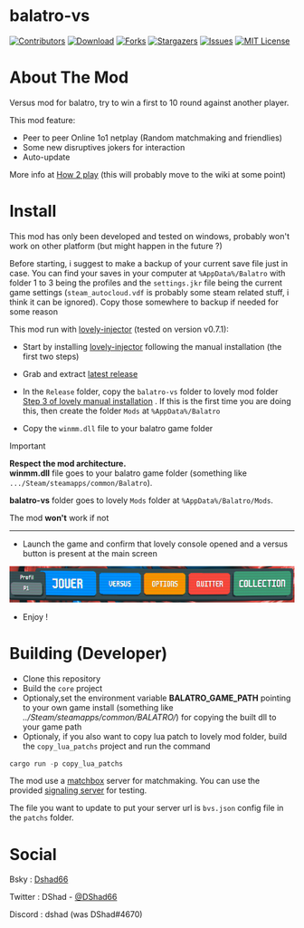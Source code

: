 # balatro-vs

<!-- <p align="center">
  <img src="images/demo.gif" alt="animated" />
</p> -->

<!-- Shield -->

[![Contributors][contributors-shield]][contributors-url]
[![Download][download-shield]][download-url]
[![Forks][forks-shield]][forks-url]
[![Stargazers][stars-shield]][stars-url]
[![Issues][issues-shield]][issues-url]
[![MIT License][license-shield]][license-url]

# About The Mod

Versus mod for balatro, try to win a first to 10 round against another player.

This mod feature:

- Peer to peer Online 1o1 netplay (Random matchmaking and friendlies)
- Some new disruptives jokers for interaction
- Auto-update

More info at [How 2 play](./HOW2PLAY.MD) (this will probably move to the wiki at some point)

# Install

This mod has only been developed and tested on windows, probably won't work on other platform (but might happen in the future ?)

Before starting, i suggest to make a backup of your current save file just in case. You can find your saves in your computer at `%AppData%/Balatro` with folder 1 to 3 being the profiles and the `settings.jkr` file being the current game settings (`steam_autocloud.vdf` is probably some steam related stuff, i think it can be ignored). Copy those somewhere to backup if needed for some reason

This mod run with [lovely-injector](https://github.com/ethangreen-dev/lovely-injector) (tested on version v0.7.1):

- Start by installing [lovely-injector](https://github.com/ethangreen-dev/lovely-injector?tab=readme-ov-file#manual-installation) following the manual installation (the first two steps)

- Grab and extract [latest release](https://github.com/Fcornaire/balatro-vs/releases/latest)

- In the `Release` folder, copy the `balatro-vs` folder to lovely mod folder [Step 3 of lovely manual installation](https://github.com/ethangreen-dev/lovely-injector?tab=readme-ov-file#manual-installation) . If this is the first time you are doing this, then create the folder `Mods` at `%AppData%/Balatro`

- Copy the `winmm.dll` file to your balatro game folder

> [!IMPORTANT]
> **Respect the mod architecture.**  
> **winmm.dll** file goes to your balatro game folder (something like `.../Steam/steamapps/common/Balatro`).
>
> **balatro-vs** folder goes to lovely `Mods` folder at `%AppData%/Balatro/Mods`.
>
> The mod **won't** work if not

---

- Launch the game and confirm that lovely console opened and a versus button is present at the main screen

<p align="center">
  <img src="images/installed.png" alt="installed image" />
</p>

- Enjoy !

# Building (Developer)

- Clone this repository
- Build the `core` project
- Optionaly,set the environment variable **BALATRO_GAME_PATH** pointing to your own game install (something like _../Steam/steamapps/common/BALATRO/_) for copying the built dll to your game path
- Optionaly, if you also want to copy lua patch to lovely mod folder, build the `copy_lua_patchs` project and run the command

```powershell
cargo run -p copy_lua_patchs
```

The mod use a [matchbox](https://github.com/johanhelsing/matchbox) server for matchmaking. You can use the provided [signaling server](https://github.com/johanhelsing/matchbox/tree/main/matchbox_server#signaling-server) for testing.

The file you want to update to put your server url is `bvs.json` config file in the `patchs` folder.

# Social

Bsky : [Dshad66](https://bsky.app/profile/dshad66.bsky.social)

Twitter : DShad - [@DShad66](https://twitter.com/DShad66)

Discord : dshad (was DShad#4670)

<!-- MARKDOWN LINKS & IMAGES -->
<!-- https://www.markdownguide.org/basic-syntax/#reference-style-links -->

[contributors-shield]: https://img.shields.io/github/contributors/Fcornaire/balatro-vs.svg?style=for-the-badge
[contributors-url]: https://github.com/Fcornaire/balatro-vs/graphs/contributors
[forks-shield]: https://img.shields.io/github/forks/Fcornaire/balatro-vs.svg?style=for-the-badge
[forks-url]: https://github.com/Fcornaire/balatro-vs/network/members
[stars-shield]: https://img.shields.io/github/stars/Fcornaire/balatro-vs.svg?style=for-the-badge
[stars-url]: https://github.com/Fcornaire/balatro-vs/stargazers
[issues-shield]: https://img.shields.io/github/issues/Fcornaire/balatro-vs.svg?style=for-the-badge
[issues-url]: https://github.com/Fcornaire/balatro-vs/issues
[license-shield]: https://img.shields.io/github/license/Fcornaire/balatro-vs.svg?style=for-the-badge
[download-shield]: https://img.shields.io/github/downloads/Fcornaire/balatro-vs/total?style=for-the-badge
[download-url]: https://github.com/Fcornaire/balatro-vs/releases
[license-url]: https://github.com/Fcornaire/balatro-vs/blob/master/LICENSE.txt
